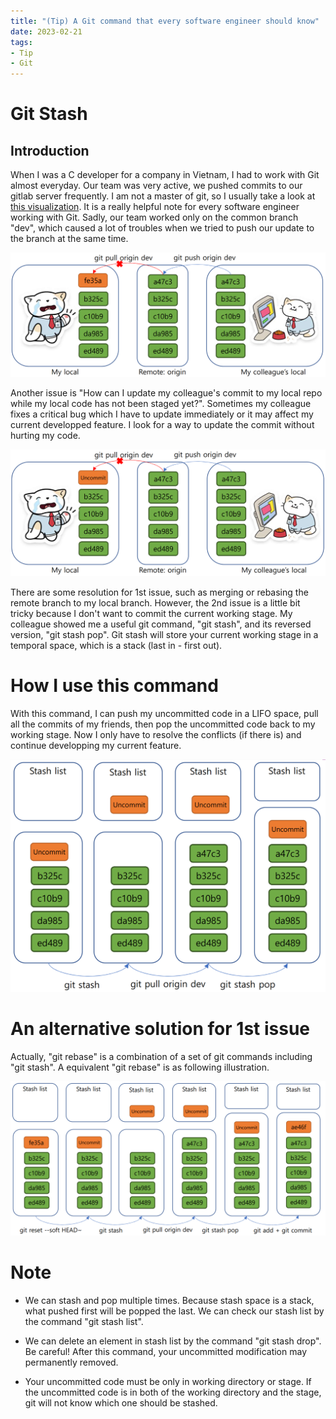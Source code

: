 ```yaml
---
title: "(Tip) A Git command that every software engineer should know"
date: 2023-02-21
tags:
- Tip
- Git
---
```


# Git Stash

## Introduction

When I was a C developer for a company in Vietnam, I had to work with Git almost everyday. Our team was very active, we pushed commits to our gitlab server frequently. I am not a master of git, so I usually take a look at [this visualization](https://marklodato.github.io/visual-git-guide/index-en.html). It is a really helpful note for every software engineer working with Git. Sadly, our team worked only on the common branch "dev", which caused a lot of troubles when we tried to push our update to the branch at the same time.

![fig1](https://raw.githubusercontent.com/khanhnd185/khanhnd185.github.io/my-pages/_posts/images/stash/fig1.png)

Another issue is "How can I update my colleague's commit to my local repo while my local code has not been staged yet?". Sometimes my colleague fixes a critical bug which I have to update immediately or it may affect my current developped feature. I look for a way to update the commit without hurting my code.

![fig2](https://raw.githubusercontent.com/khanhnd185/khanhnd185.github.io/my-pages/_posts/images/stash/fig2.png)

There are some resolution for 1st issue, such as merging or rebasing the remote branch to my local branch. However, the 2nd issue is a little bit tricky because I don't want to commit the current working stage. My colleague showed me a useful git command, "git stash", and its reversed version, "git stash pop". Git stash will store your current working stage in a temporal space, which is a stack (last in - first out).

# How I use this command

With this command, I can push my uncommitted code in a LIFO space, pull all the commits of my friends, then pop the uncommitted code back to my working stage. Now I only have to resolve the conflicts (if there is) and continue developping my current feature.

![fig3](https://raw.githubusercontent.com/khanhnd185/khanhnd185.github.io/my-pages/_posts/images/stash/fig3.png)

# An alternative solution for 1st issue

Actually, "git rebase" is a combination of a set of git commands including "git stash". A equivalent "git rebase" is as following illustration.

![fig4](https://raw.githubusercontent.com/khanhnd185/khanhnd185.github.io/my-pages/_posts/images/stash/fig4.png)

# Note

-  We can stash and pop multiple times. Because stash space is a stack, what pushed first will be popped the last. We can check our stash list by the command "git stash list".

-  We can delete an element in stash list by the command "git stash drop". Be careful! After this command, your uncommitted modification may permanently removed.

-  Your uncommitted code must be only in working directory or stage. If the uncommitted code is in both of the working directory and the stage, git will not know which one should be stashed.
